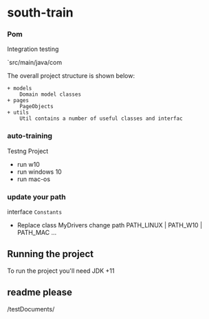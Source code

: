 # south-train

### Pom
Integration testing

`src/main/java/com

The overall project structure is shown below:
````
+ models
    Domain model classes
+ pages
    PageObjects
+ utils
	Util contains a number of useful classes and interfac

````
### auto-training

Testng Project 

* run w10
* run windows 10
* run mac-os
    
### update your path

interface  `Constants`

* Replace class MyDrivers change path  PATH_LINUX | PATH_W10 | PATH_MAC ...

## Running the project
To run the project you'll need JDK +11

## readme please
/testDocuments/
